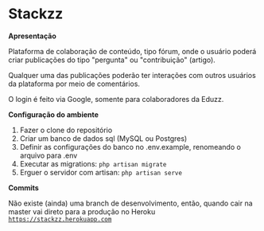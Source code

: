 # Stackzz
**Apresentação**

Plataforma de colaboração de conteúdo, tipo fórum, onde o usuário poderá criar publicações do tipo "pergunta" ou "contribuição" (artigo).

Qualquer uma das publicações poderão ter interações com outros usuários da plataforma por meio de comentários.

O login é feito via Google, somente para colaboradores da Eduzz.

**Configuração do ambiente**

 1. Fazer o clone do repositório
 2. Criar um banco de dados sql (MySQL ou Postgres)
 3. Definir as configurações do banco no .env.example, renomeando o arquivo para .env
 4. Executar as migrations: <code>php artisan migrate</code>
 5. Erguer o servidor com artisan: <code>php artisan serve</code>

**Commits**

Não existe (ainda) uma branch de desenvolvimento, então, quando cair na master vai direto para a produção no Heroku <code>https://stackzz.herokuapp.com</code>
